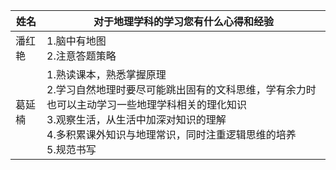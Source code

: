 | 姓名   | 对于地理学科的学习您有什么心得和经验                         |
| ------ | ------------------------------------------------------------ |
| 潘红艳   | 1.脑中有地图<br>2.注意答题策略                        |
| 葛延楠   | 1.熟读课本，熟悉掌握原理<br>2.学习自然地理时要尽可能跳出固有的文科思维，学有余力时也可以主动学习一些地理学科相关的理化知识<br>3.观察生活，从生活中加深对知识的理解<br>4.多积累课外知识与地理常识，同时注重逻辑思维的培养<br>5.规范书写                         |
